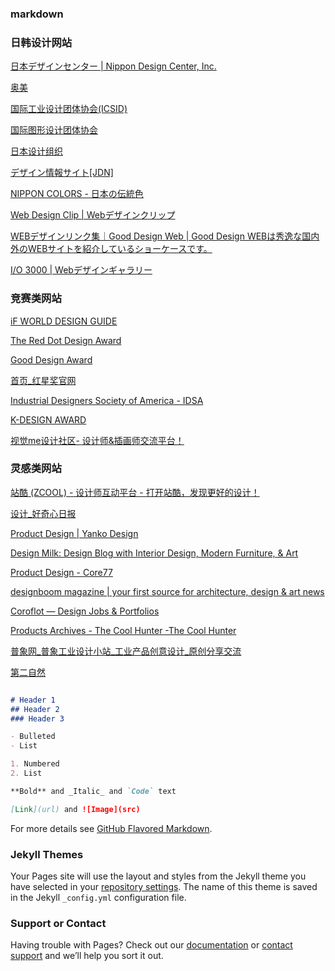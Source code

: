 ### markdown

### 日韩设计网站

[ 日本デザインセンター | Nippon Design Center, Inc. ](https://www.ndc.co.jp)

[奥美](www.ogilvy.co.jp )

[国际工业设计团体协会(ICSID)](www.icsid.org)

[国际图形设计团体协会](www.icograda.org)

[日本设计组织](www.ndc.ac.jp)

[デザイン情報サイト[JDN]](https://www.japandesign.ne.jp/)

[NIPPON COLORS - 日本の伝統色](http://nipponcolors.com)

[Web Design Clip | Webデザインクリップ](https://www.webdesignclip.com/)

[WEBデザインリンク集｜Good Design Web | Good Design WEBは秀逸な国内外のWEBサイトを紹介しているショーケースです。](http://gooddesignweb.com/)

[I/O 3000 | Webデザインギャラリー](https://io3000.com/)

### 竞赛类网站

[ iF WORLD DESIGN GUIDE](https://ifworlddesignguide.com/)

[The Red Dot Design Award](https://www.red-dot.org/)

[Good Design Award](http://www.g-mark.org)

[首页_红星奖官网](http://www.redstaraward.org/index.html)

[Industrial Designers Society of America - IDSA](http://www.idsa.org/)

[K-DESIGN AWARD](http://kdesignaward.com/exhibition)

[视觉me设计社区- 设计师&插画师交流平台！](http://shijue.me/)

### 灵感类网站

[站酷 (ZCOOL) - 设计师互动平台 - 打开站酷，发现更好的设计！](https://www.zcool.com.cn/)

[设计_好奇心日报](https://www.qdaily.com/categories/17.html)

[Product Design | Yanko Design](http://www.yankodesign.com/category/productdesign/)

[Design Milk: Design Blog with Interior Design, Modern Furniture, &amp; Art](https://design-milk.com/)

[Product Design - Core77](https://www.core77.com/Product-Design/?utm_source=navigation)

[designboom magazine | your first source for architecture, design &amp; art news](https://www.designboom.com//)

[Coroflot — Design Jobs &amp; Portfolios](https://www.coroflot.com/)

[Products Archives - The Cool Hunter -The Cool Hunter](http://thecoolhunter.net/category/design/products/)

[普象网_普象工业设计小站_工业产品创意设计_原创分享交流](https://www.pushthink.com/)

[第二自然](http://www.d2ziran.com/default/article.htm)


```markdown

# Header 1
## Header 2
### Header 3

- Bulleted
- List

1. Numbered
2. List

**Bold** and _Italic_ and `Code` text

[Link](url) and ![Image](src)
```

For more details see [GitHub Flavored Markdown](https://guides.github.com/features/mastering-markdown/).

### Jekyll Themes

Your Pages site will use the layout and styles from the Jekyll theme you have selected in your [repository settings](https://github.com/raychanid/industrial-design/settings). The name of this theme is saved in the Jekyll `_config.yml` configuration file.

### Support or Contact

Having trouble with Pages? Check out our [documentation](https://help.github.com/categories/github-pages-basics/) or [contact support](https://github.com/contact) and we’ll help you sort it out.
